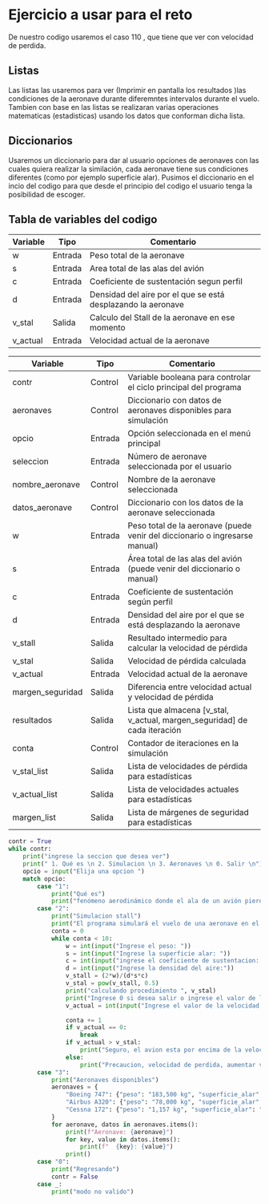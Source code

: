 # Ejercicio a usar para el reto 
De nuestro codigo usaremos el caso 110 , que tiene que ver con velocidad de perdida.
## Listas
Las listas las usaremos para ver (Imprimir en pantalla los resultados )las condiciones de la aeronave durante diferemntes intervalos durante el vuelo. Tambien con base en las listas se realizaran varias operaciones matematicas (estadisticas) usando los datos que conforman dicha lista. 
## Diccionarios

Usaremos un diccionario para dar al usuario opciones de aeronaves con las cuales quiera realizar la similación, cada aeronave tiene sus condiciones diferentes (como por ejemplo superficie alar). Pusimos el diccionario en el incio del codigo para que desde el principio del codigo el usuario tenga la posibilidad de escoger. 

## Tabla de variables del codigo
|Variable|Tipo|Comentario|
|--------|----|----------|
|w|Entrada|Peso total de la aeronave|
|s|Entrada|Area total de las alas del avión|
|c|Entrada|Coeficiente de sustentación segun perfil|
|d|Entrada|Densidad del aire por el que se está desplazando la aeronave|
|v_stal|Salida|Calculo del Stall de la aeronave en ese momento|
|v_actual|Entrada|Velocidad actual de la aeronave|

|Variable         |Tipo    |Comentario                                                                 |
|-----------------|--------|--------------------------------------------------------------------------|
|contr            |Control |Variable booleana para controlar el ciclo principal del programa           |
|aeronaves        |Control |Diccionario con datos de aeronaves disponibles para simulación             |
|opcio            |Entrada |Opción seleccionada en el menú principal                                   |
|seleccion        |Entrada |Número de aeronave seleccionada por el usuario                             |
|nombre_aeronave  |Control |Nombre de la aeronave seleccionada                                         |
|datos_aeronave   |Control |Diccionario con los datos de la aeronave seleccionada                      |
|w                |Entrada |Peso total de la aeronave (puede venir del diccionario o ingresarse manual)|
|s                |Entrada |Área total de las alas del avión (puede venir del diccionario o manual)    |
|c                |Entrada |Coeficiente de sustentación según perfil                                   |
|d                |Entrada |Densidad del aire por el que se está desplazando la aeronave               |
|v_stall          |Salida  |Resultado intermedio para calcular la velocidad de pérdida                  |
|v_stal           |Salida  |Velocidad de pérdida calculada                                             |
|v_actual         |Entrada |Velocidad actual de la aeronave                                            |
|margen_seguridad |Salida  |Diferencia entre velocidad actual y velocidad de pérdida                   |
|resultados       |Salida  |Lista que almacena [v_stal, v_actual, margen_seguridad] de cada iteración  |
|conta            |Control |Contador de iteraciones en la simulación                                   |
|v_stal_list      |Salida  |Lista de velocidades de pérdida para estadísticas                          |
|v_actual_list    |Salida  |Lista de velocidades actuales para estadísticas                            |
|margen_list      |Salida  |Lista de márgenes de seguridad para estadísticas                           |



``` python
contr = True
while contr:
    print("ingrese la seccion que desea ver")
    print(" 1. Qué es \n 2. Simulacion \n 3. Aeronaves \n 0. Salir \n")
    opcio = input("Elija una opcion ")
    match opcio:
        case "1":
            print("Qué es")
            print("fenómeno aerodinámico donde el ala de un avión pierde sustentación porque el ángulo de ataque excede un límite crítico, haciendo que el flujo de aire sobre el ala se vuelva turbulento. Esto resulta en una pérdida de control y una rápida caída de altura. La recuperación implica disminuir el ángulo de ataque y aumentar la velocidad, generalmente bajando el morro del avión y añadiendo potencia. ")
        case "2":
            print("Simulacion stall")
            print("El programa simulará el vuelo de una aeronave en el cual verificará en cada instante si la aeronave se encentra en condiciones seguras o si está entrando en perdida.")
            conta = 0
            while conta < 10:
                w = int(input("Ingrese el peso: "))
                s = int(input("Ingrese la superficie alar: "))
                c = int(input("ingrese el coeficiente de sustentacion: "))
                d = int(input("Ingrese la densidad del aire:"))
                v_stall = (2*w)/(d*s*c)
                v_stal = pow(v_stall, 0.5)
                print("calculando procedimiento ", v_stal)
                print("Ingrese 0 si desea salir o ingrese el valor de la velocidad para continuar")
                v_actual = int(input("Ingrese el valor de la velocidad: "))

                conta += 1
                if v_actual == 0:
                    break
                if v_actual > v_stal:
                    print("Seguro, el avion esta por encima de la velocidad de perdida")
                else:
                    print("Precaucion, velocidad de perdida, aumentar velocidad")
        case "3":
            print("Aeronaves disponibles")
            aeronaves = {
                "Boeing 747": {"peso": "183,500 kg", "superficie_alar": "511 m²", "velocidad_crucero": "917 km/h"},
                "Airbus A320": {"peso": "78,000 kg", "superficie_alar": "122.6 m²", "velocidad_crucero": "828 km/h"},
                "Cessna 172": {"peso": "1,157 kg", "superficie_alar": "16.2 m²", "velocidad_crucero": "226 km/h"}
            }
            for aeronave, datos in aeronaves.items():
                print(f"Aeronave: {aeronave}")
                for key, value in datos.items():
                    print(f"  {key}: {value}")
                print()
        case "0":
            print("Regresando")
            contr = False
        case _:
            print("modo no valido")     
```